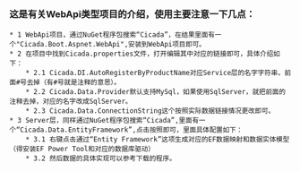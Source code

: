 ﻿
### 这是有关WebApi类型项目的介绍，使用主要注意一下几点：
	
	* 1 WebApi项目，通过NuGet程序包搜索“Cicada”，在结果里面有一个"Cicada.Boot.Aspnet.WebApi",安装到WebApi项目即可。
	* 2 在项目中找到Cicada.properties文件，打开编辑其中对应的链接即可，具体介绍如下：
		* 2.1 Cicada.DI.AutoRegisterByProductName对应Service层的名字字符串，前面#号去掉（有#号就是注释的意思）。
		* 2.2 Cicada.Data.Provider默认支持MySql，如果使用SqlServer，就把前面的注释去掉，对应的名字改成SqlServer。
		* 2.3 Cicada.Data.ConnectionString这个按照实际数据链接情况更改即可。
	* 3 Server层，同样通过NuGet程序包搜索“Cicada”,里面有一个“Cicada.Data.EntityFramework”,点击按照即可，里面具体配置如下：
		* 3.1 右键点击通过“Entity Framework”这项生成对应的EF数据映射和数据实体模型（得安装EF Power Tool和对应的数据库驱动）
		* 3.2 然后数据的具体实现可以参考下载的程序。